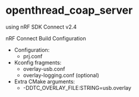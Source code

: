 # openthread_coap_server

using nRF SDK Connect v2.4

nRF Connect Build Configuration
 - Configuration:
    * prj.conf
 - Kconfig fragments:
    * overlay-usb.conf
    * overlay-logging.conf (optional)
 - Extra CMake arguments:
    * -DDTC_OVERLAY_FILE:STRING=usb.overlay
